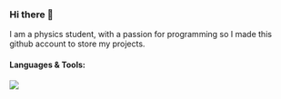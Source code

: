 ### Hi there 👋
I am a physics student, with a passion for programming so I made this github account to store my projects.

#### Languages & Tools:
<p align="left">
  <img src="{https://img.shields.io/badge/Python-FFD43B?style=for-the-badge&logo=python&logoColor=darkgreen}"/>
</p>

<!--![Stav-Kr's GitHub stats](https://github-readme-stats.vercel.app/api?username=Stav-Kr&show_icons=true)
<!--
**Stav-Kr/Stav-Kr** is a ✨ _special_ ✨ repository because its `README.md` (this file) appears on your GitHub profile.

Here are some ideas to get you started:

- 🔭 I’m currently working on ...
- 🌱 I’m currently learning ...
- 👯 I’m looking to collaborate on ...
- 🤔 I’m looking for help with ...
- 💬 Ask me about ...
- 📫 How to reach me: ...
- 😄 Pronouns: ...
- ⚡ Fun fact: ...
-->
